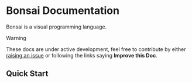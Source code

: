 # **Bonsai** Documentation

Bonsai is a visual programming language.

> [!Warning]
> These docs are under active development, feel free to contribute by either [raising an issue](https://github.com/bonsai-rx/docs/issues) or following the links saying **Improve this Doc**.

## Quick Start


